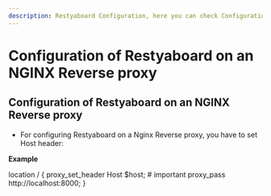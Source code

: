 ```yaml
---
description: Restyaboard Configuration, here you can check Configuration of Restyaboard on an NGINX Reverse proxy
---
```


# Configuration of Restyaboard on an NGINX Reverse proxy

## Configuration of Restyaboard on an NGINX Reverse proxy

* For configuring Restyaboard on a Nginx Reverse proxy, you have to set Host header:

**Example**

location / {
  proxy_set_header Host $host;  # important
  proxy_pass http://localhost:8000;
}

